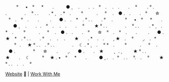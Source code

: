 ⠀⠀　° 　  • ⠀° 　 *　　.　⠀⠀ ● ¸ 　.　　.⠀. ⠀°⠀ . 　.　.　　.　 °⠀⠀⠀. ° . .　　　　.　 ° . .　 　. * ¸ ⠀.
*　.　　 °　　　. 　 ° 　. ⠀● .　.　　.　° ⠀⠀☆ ⠀°⠀ . ⠀°⠀ . 　⠀.⠀⠀⠀ . ⠀⠀● .　.　*　. ° . .　　.  ° 　. 
⠀⠀　° 　  • ⠀° 　 *　　.　⠀⠀ ● ¸ 　.　　.⠀. ⠀°⠀ . 　.　.　　.　 °⠀⠀⠀★ ° . .　　　　.　 ° . .　 　. * ¸ ⠀.
*　.　　 °　　　. 　 ° 　. ⠀● .　.　　.　° ⠀⠀☆ ⠀°⠀ . ⠀°⠀ . 　⠀.⠀⠀⠀ . ⠀⠀● .　　★　*　. ° . .　　.  ° 　. 
　.　 . ⠀⠀ ★⠀　 . *　.　.　　¸ ★　.　 ° ⠀　¸. ⠀.⠀* 　　°⠀.⠀⠀★ ° . .　.  ° . .　　　　.　 ☾ . * ¸ ⠀.　 ° 
*　.　　 °　　　. 　 ° 　. ⠀● .　　　　° ⠀⠀☆ 　⠀.⠀⠀⠀¸. ⠀⠀● .　　.　★　　 ¸⠀. ¸  ⠀⠀⠀★ ° . .　　★　　.　 ☾
⠀⠀　° 　★ . • ⠀° 　 *　　.　⠀⠀ ● ¸ .⠀ .⠀°⠀ . .　 °.　.　 °⠀⠀⠀★ ° . .　.　.　 °
<!--
yea trust it's even
-->
[Website](https://rose.dev) 🌹 | [Work With Me](https://rose.dev/consultation/)
